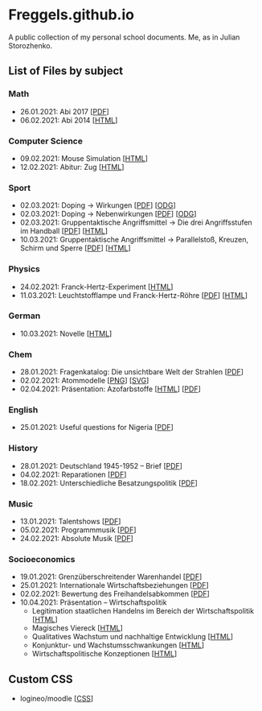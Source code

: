 # Freggels.github.io

A public collection of my personal school documents.
Me, as in Julian Storozhenko.

## List of Files by subject

### Math

- 26.01.2021: Abi 2017 \[[PDF](./school/math/20210126/doc.pdf)]
- 06.02.2021: Abi 2014 \[[HTML](./school/math/20210206/doc.html)]

### Computer Science

- 09.02.2021: Mouse Simulation \[[HTML](./school/cs/20210209/doc.html)\]
- 12.02.2021: Abitur: Zug \[[HTML](./school/cs/20210212/doc.html)\]

### Sport

- 02.03.2021: Doping -> Wirkungen \[[PDF](./school/sport/20210302/doping/file.pdf)] \[[ODG](./school/sport/20210302/doping/file.odg)]
- 02.03.2021: Doping -> Nebenwirkungen \[[PDF](./school/sport/20210302/doping/file2.pdf)] \[[ODG](./school/sport/20210302/doping/file2.odg)]
- 02.03.2021: Gruppentaktische Angriffsmittel -> Die drei Angriffsstufen im Handball \[[PDF](./school/sport/20210302/gruppentaktik/file.pdf)] \[[HTML](./school/sport/20210302/gruppentaktik/file.html)]
- 10.03.2021: Gruppentaktische Angriffsmittel -> Parallelstoß, Kreuzen, Schirm und Sperre \[[PDF](./school/sport/20210310/file.pdf)] \[[HTML](./school/sport/20210310/file.html)]

### Physics

- 24.02.2021: Franck-Hertz-Experiment \[[HTML](./school/physics/20210224/doc.html)]
- 11.03.2021: Leuchtstofflampe und Franck-Hertz-Röhre \[[PDF](./school/physics/20210311/file.pdf)] \[[HTML](./school/physics/20210311/file.html)]

### German

- 10.03.2021: Novelle \[[HTML](./school/german/20210310/file.html)]

### Chem

- 28.01.2021: Fragenkatalog: Die unsichtbare Welt der Strahlen \[[PDF](./school/chem/20210128/doc.pdf)]
- 02.02.2021: Atommodelle \[[PNG](./school/chem/20210202/pic.png)] \[[SVG](./school/chem/20210202/pic.svg)]
- 02.04.2021: Präsentation: Azofarbstoffe \[[HTML](./school/chem/20210402/file.html)] \[[PDF](./school/chem/20210402/file.pdf)]

### English

- 25.01.2021: Useful questions for Nigeria \[[PDF](./school/english/20210125/doc.pdf)]

### History

- 28.01.2021: Deutschland 1945-1952 – Brief \[[PDF](./school/history/20210128/doc.pdf)]
- 04.02.2021: Reparationen \[[PDF](./school/history/20210204/doc.pdf)]
- 18.02.2021: Unterschiedliche Besatzungspolitik \[[PDF](./school/history/20210218/doc.pdf)]

### Music

- 13.01.2021: Talentshows \[[PDF](./school/music/20210113/doc.pdf)]
- 05.02.2021: Programmmusik \[[PDF](./school/music/20210205/doc.pdf)]
- 24.02.2021: Absolute Musik \[[PDF](./school/music/20210224/doc.pdf)]

### Socioeconomics

- 19.01.2021: Grenzüberschreitender Warenhandel \[[PDF](./school/social/20210119/doc.pdf)]
- 25.01.2021: Internationale Wirtschaftsbeziehungen \[[PDF](./school/social/20210125/doc.pdf)]
- 02.02.2021: Bewertung des Freihandelsabkommen \[[PDF](./school/social/20210202/doc.pdf)]
- 10.04.2021: Präsentation – Wirtschaftspolitik
  - Legitimation staatlichen Handelns im Bereich der Wirtschaftspolitik \[[HTML](./school/social/20210410/presentation/file1.html)]
  - Magisches Viereck \[[HTML](./school/social/20210410/presentation/file2.html)]
  - Qualitatives Wachstum und nachhaltige Entwicklung \[[HTML](./school/social/20210410/presentation/file3.html)]
  - Konjunktur- und Wachstumsschwankungen \[[HTML](./school/social/20210410/presentation/file4.html)]
  - Wirtschaftspolitische Konzeptionen \[[HTML](./school/social/20210410/presentation/file5.html)]

## Custom CSS

- logineo/moodle \[[CSS](./other/css/logineo.css)]
